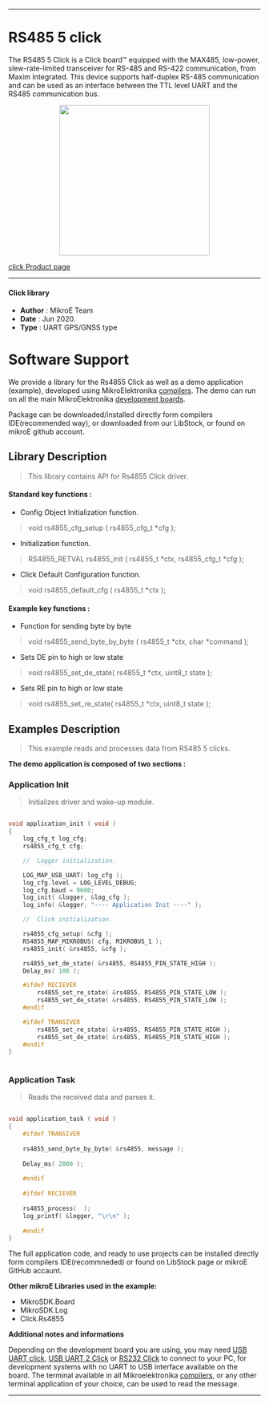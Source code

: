  
---
# RS485 5 click

The RS485 5 Click is a Click board™ equipped with the MAX485, low-power, slew-rate-limited transceiver for RS-485 and RS-422 communication, from Maxim Integrated. This device supports half-duplex RS-485 communication and can be used as an interface between the TTL level UART and the RS485 communication bus. 

<p align="center">
  <img src="@{CLICK_IMAGE_LINK}" height=300px>
</p>

[click Product page](https://www.mikroe.com/rs485-5-click)

---


#### Click library 

- **Author**        : MikroE Team
- **Date**          : Jun 2020.
- **Type**          : UART GPS/GNSS type


# Software Support

We provide a library for the Rs4855 Click 
as well as a demo application (example), developed using MikroElektronika 
[compilers](http://shop.mikroe.com/compilers). 
The demo can run on all the main MikroElektronika [development boards](http://shop.mikroe.com/development-boards).

Package can be downloaded/installed directly form compilers IDE(recommended way), or downloaded from our LibStock, or found on mikroE github account. 

## Library Description

> This library contains API for Rs4855 Click driver.

#### Standard key functions :

- Config Object Initialization function.
> void rs4855_cfg_setup ( rs4855_cfg_t *cfg ); 
 
- Initialization function.
> RS4855_RETVAL rs4855_init ( rs4855_t *ctx, rs4855_cfg_t *cfg );

- Click Default Configuration function.
> void rs4855_default_cfg ( rs4855_t *ctx );


#### Example key functions :

- Function for sending byte by byte
> void rs4855_send_byte_by_byte ( rs4855_t *ctx, char *command );
 
- Sets DE pin to high or low state
> void rs4855_set_de_state( rs4855_t *ctx, uint8_t state );

- Sets RE pin to high or low state
> void rs4855_set_re_state( rs4855_t *ctx, uint8_t state );

## Examples Description

> This example reads and processes data from RS485 5 clicks.

**The demo application is composed of two sections :**

### Application Init 

> Initializes driver and wake-up module.

```c

void application_init ( void )
{
    log_cfg_t log_cfg;
    rs4855_cfg_t cfg;

    //  Logger initialization.

    LOG_MAP_USB_UART( log_cfg );
    log_cfg.level = LOG_LEVEL_DEBUG;
    log_cfg.baud = 9600;
    log_init( &logger, &log_cfg );
    log_info( &logger, "---- Application Init ----" );

    //  Click initialization.

    rs4855_cfg_setup( &cfg );
    RS4855_MAP_MIKROBUS( cfg, MIKROBUS_1 );
    rs4855_init( &rs4855, &cfg );

    rs4855_set_de_state( &rs4855, RS4855_PIN_STATE_HIGH );
    Delay_ms( 100 );

    #ifdef RECIEVER
        rs4855_set_re_state( &rs4855, RS4855_PIN_STATE_LOW );
        rs4855_set_de_state( &rs4855, RS4855_PIN_STATE_LOW );
    #endif

    #ifdef TRANSIVER
        rs4855_set_re_state( &rs4855, RS4855_PIN_STATE_HIGH );
        rs4855_set_de_state( &rs4855, RS4855_PIN_STATE_HIGH );
    #endif
}
  
```

### Application Task

> Reads the received data and parses it.

```c

void application_task ( void )
{
    #ifdef TRANSIVER
    
    rs4855_send_byte_by_byte( &rs4855, message );
        
    Delay_ms( 2000 );
    
    #endif
     
    #ifdef RECIEVER
    
    rs4855_process(  );
    log_printf( &logger, "\r\n" );
     
    #endif
}

```

The full application code, and ready to use projects can be  installed directly form compilers IDE(recommneded) or found on LibStock page or mikroE GitHub accaunt.

**Other mikroE Libraries used in the example:** 

- MikroSDK.Board
- MikroSDK.Log
- Click.Rs4855

**Additional notes and informations**

Depending on the development board you are using, you may need 
[USB UART click](http://shop.mikroe.com/usb-uart-click), 
[USB UART 2 Click](http://shop.mikroe.com/usb-uart-2-click) or 
[RS232 Click](http://shop.mikroe.com/rs232-click) to connect to your PC, for 
development systems with no UART to USB interface available on the board. The 
terminal available in all Mikroelektronika 
[compilers](http://shop.mikroe.com/compilers), or any other terminal application 
of your choice, can be used to read the message.



---
